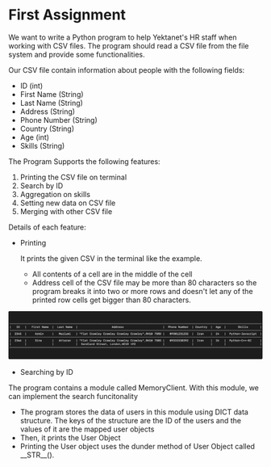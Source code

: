 # First Assignment
We want to write a Python program  to help Yektanet's HR staff when working with CSV files.
The program should read a CSV file from the file system and provide some functionalities.

Our CSV file contain information about people with the following fields:
  * ID (int)
  * First Name (String)
  * Last Name (String)
  * Address (String)
  * Phone Number (String)
  * Country (String)
  * Age (int)
  * Skills (String)

The Program Supports the following features:
 1. Printing the CSV file on terminal
 2. Search by ID
 3. Aggregation on skills
 4. Setting new data on CSV file 
 5. Merging with other CSV file

Details of each feature:
 * Printing

   It prints the given CSV in the terminal like the example.
   
    * All contents of a cell are in the middle of the cell
    * Address cell of the CSV file may be more than 80 characters so the program breaks it into two or more rows and doesn't let any of the printed row cells get bigger than 80 characters.

![picture alt](https://github.com/Aminho09/Yektanet-Supplementary-School/blob/main/Assignment%201/Images/Example%20Table.jpg)

 * Searching by ID 

  The program contains a module called MemoryClient. With this module, we can implement the search funcitonality
  
   * The program stores the data of users in this module using DICT data structure. The keys of the structure are the ID of the users and the values of it are the mapped user objects
   * Then, it prints the User Object
   * Printing the User object uses the dunder method of User Object called \_\_STR__().
